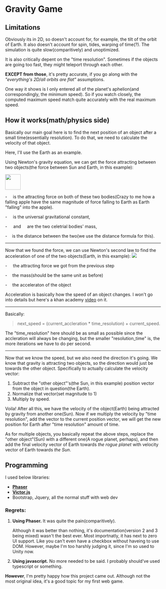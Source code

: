 # Gravity Game

## Limitations
 
Obviously its in 2D, so doesn't account for, for example, the tilt of the orbit of Earth.
It also doesn't account for spin, tides, warping of time(?). The simulation is quite slow(comparitively) and unoptimized.

It is also critically depent on the "time resolution". Sometimes if the objects are going too fast, they might teleport through each other.

 **EXCEPT from those**, it's pretty accurate, if you go along with the *"everything's 2D/all orbits are flat"* assumptions. 
 
 One way it shows is I only entered all of the planet's aphelion(and correspondingly, the minimum speed). So if you watch closely, the computed 
 maximum speed match quite accurately with the real maximum speed.


## How it works(math/physics side)
Basically our main goal here is to find the next position of an object after a small time(essentially resolution). 
To do that, we need to calculate the velocity of that object. 


Here, I'll use the Earth as an example.

Using Newton's gravity equation, we can get the force attracting between two objects(the force between Sun and Earth, in this example):

<img src="https://www.gstatic.com/education/formulas2/397133473/en/newton_s_law_of_universal_gravitation.svg" height="50">

 \- <img src="https://render.githubusercontent.com/render/math?math=F" height="11"> is the 
attracting force on both of these two bodies(Crazy to me how a falling apple have the same magnitude of force falling to Earth as Earth "falling" into the apple).

 \- <img src="https://render.githubusercontent.com/render/math?math=G" height="11"> is the 
universal gravitational constant, 

 \- <img src="https://render.githubusercontent.com/render/math?math=m_1" height="12"> and 
 <img src="https://render.githubusercontent.com/render/math?math=m_2" height="12">
are the two celetrial bodies' mass, 

 \- <img src="https://render.githubusercontent.com/render/math?math=r" height="8"> is the distance between the two(we use the distance formula for this).
<hr>
Now that we found the force, we can use Newton's second law to find the acceleration of one of the two objects(Earth, in this example):

<img src="https://www.gstatic.com/education/formulas2/397133473/en/newtons_second_law.svg">

 \- <img src="https://render.githubusercontent.com/render/math?math=F" height="11"> the attracting force we got from the previous step
 
  \- <img src="https://render.githubusercontent.com/render/math?math=m" height="9"> the mass(should be the same unit as before)
  
   \- <img src="https://render.githubusercontent.com/render/math?math=a" height="9"> the acceleraton of the object
   
Acceleration is basically how the speed of an object changes. I won't go into details but here's a khan academy [video](https://www.khanacademy.org/science/physics/one-dimensional-motion/acceleration-tutorial/v/acceleration) on it. 
<hr>

Basically: 

 > next_speed = (current_accleration * time_resolution) + current_speed. 

The "time_resolution" here should be as small as possible since the accleration will always be changing, but the smaller "resolution_time" is, the more iterations we have to do per second.
<hr>

Now that we know the speed, but we also need the direction it's going. We know that gravity is attracting two objects, so the direction would just be towards the other object. Specifically to actually calculate the velocity vector:
1. Subtract the "other object"'s(the Sun, in this example) position vector from the object in question(the Earth).
2. Normalize that vector(set magnitude to 1)
3. Multiply by speed.

Voila! After all this, we have the velocity of the object(Earth) being attracted by gravity from another one(Sun). 
Now if we multiply the velocity by "time resolution", add the vector to the current position vector, we will get the new position for Earth after "time resolution" amount of time.

As for multiple objects, you basically repeat the above steps, replace the "other object"(Sun) with a different one(A rogue planet, perhaps), and then add the final velocity vector of Earth towards *the rogue planet* with velocity vector of Earth towards *the Sun*. 


## Programming

I used below libraries:
* [**Phaser**](https://phaser.io/)
* [**Victor.js**](http://victorjs.org/)
* Bootstrap, Jquery, all the normal stuff with web dev

### Regrets:
1. **Using Phaser.** It was quite the pain(comparitively). 

   Although it was better than nothing, it's documentation(version 2 and 3 being mixed) wasn't the best ever. Most 
   importnatly, it has next to zero UI support. Like you can't even have a checkbox without haveing to use DOM.
   However, maybe I'm too harshly judging it, since I'm so used to Unity now.
2. **Using javascript.** No more needed to be said. I probably should've used typescript or something.

**However**, I'm pretty happy how this project came out. Although not the most original idea, it's a good topic for my first web game.


